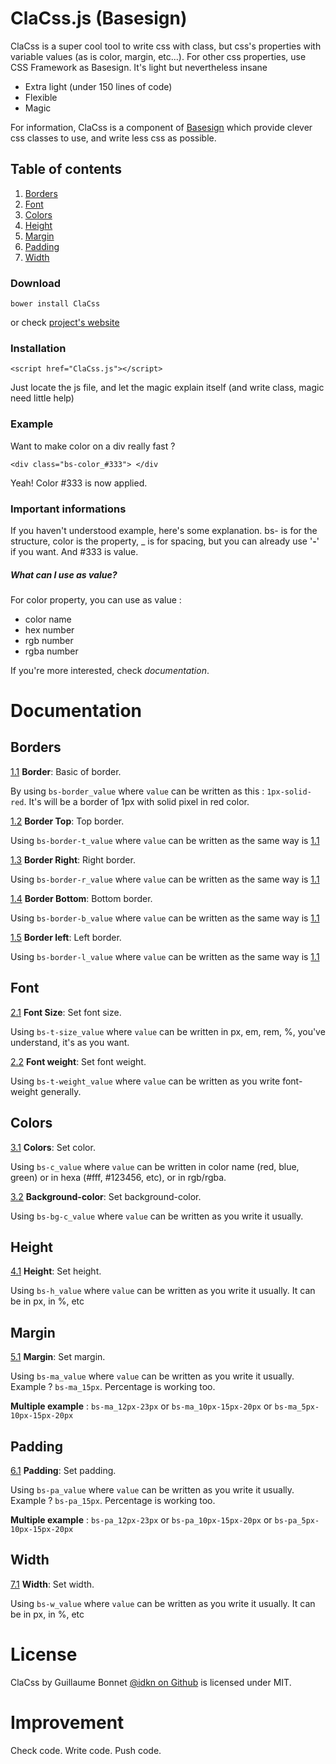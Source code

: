 # ClaCss.js (Basesign)



ClaCss is a super cool tool to write css with class, but css's properties with variable values (as is color, margin, etc...).
For other css properties, use CSS Framework as Basesign. It's light but	nevertheless insane

  - Extra light (under 150 lines of code)
  - Flexible
  - Magic

For information, ClaCss is a component of [Basesign]() which provide clever css classes to use, and write less css as possible.


## Table of contents
1. [Borders](#user-content-borders)
2. [Font](#user-content-font)
3. [Colors](#user-content-colors)
4. [Height](#user-content-height)
5. [Margin](#user-content-margin)
6. [Padding](#user-content-padding)
7. [Width](#user-content-width)

### Download
    bower install ClaCss
 
 or check [project's website](https://idkn.github.io/ClaCss)

### Installation
    <script href="ClaCss.js"></script>

Just locate the js file, and let the magic explain itself (and write class, magic need little help)

### Example
Want to make color on a div really fast ? 
```
<div class="bs-color_#333"> </div
```

Yeah! Color #333 is now applied.

### Important informations
If you haven't understood example, here's some explanation. bs- is for the structure, color is the property, _ is for spacing, but you can already use  '**-**'  if you want. And #333 is value.

##### What can I use as value?
For color property, you can use as value :
* color name
* hex number
* rgb number
* rgba number

If you're more interested, check *documentation*.

# Documentation
## Borders

  <a name="#borders-border"></a><a name="1.1"></a>
[1.1](#borders-border) **Border**: Basic of border.
  
By using ```bs-border_value``` where ```value``` can be written as this : ```1px-solid-red```. It's will be a border of 1px with solid pixel in red color. 

<a name="#border-t"></a><a name="1.2"></a>
[1.2](#border-t) **Border Top**: Top border.

Using ```bs-border-t_value``` where ```value``` can be written as the same way is [1.1](#border)

<a name="#border-r"></a><a name="1.3"></a>
[1.3](#border-r) **Border Right**: Right border.

Using ```bs-border-r_value``` where ```value``` can be written as the same way is [1.1](#border)

<a name="#border-b"></a><a name="1.4"></a>
[1.4](#border-b) **Border Bottom**: Bottom border.

Using ```bs-border-b_value``` where ```value``` can be written as the same way is [1.1](#border)

<a name="#border-l"></a><a name="1.5"></a>
[1.5](#border-l) **Border left**: Left border.

Using ```bs-border-l_value``` where ```value``` can be written as the same way is [1.1](#border)
## Font
<a name="#font-size"></a><a name="2.1"></a>
[2.1](#font-size) **Font Size**: Set font size.

Using ```bs-t-size_value``` where ```value``` can be written in px, em, rem, %, you've understand, it's as you want.

<a name="#font-weight"></a><a name="2.2"></a>
[2.2](#font-weight) **Font weight**: Set font weight.

Using ```bs-t-weight_value``` where ```value``` can be written as you write font-weight generally.
## Colors
<a name="#color"></a><a name="3.1"></a>
[3.1](#color) **Colors**: Set color.

Using ```bs-c_value``` where ```value``` can be written in color name (red, blue, green) or in hexa (#fff, #123456, etc), or in rgb/rgba.

<a name="#background-color"></a><a name="3.2"></a>
[3.2](#background-color) **Background-color**: Set background-color.

Using ```bs-bg-c_value``` where ```value``` can be written as you write it usually.
## Height
<a name="#height"></a><a name="4.1"></a>
[4.1](#height) **Height**: Set height.

Using ```bs-h_value``` where ```value``` can be written as you write it usually. It can be in px, in %, etc
## Margin
<a name="#margin"></a><a name="5.1"></a>
[5.1](#margin) **Margin**: Set margin.

Using ```bs-ma_value``` where ```value``` can be written as you write it usually. Example ? ```bs-ma_15px```. Percentage is working too.

**Multiple example** : ```bs-ma_12px-23px``` or ```bs-ma_10px-15px-20px``` or ```bs-ma_5px-10px-15px-20px```

## Padding
<a name="#padding"></a><a name="6.1"></a>
[6.1](#padding) **Padding**: Set padding.

Using ```bs-pa_value``` where ```value``` can be written as you write it usually. Example ? ```bs-pa_15px```. Percentage is working too.

**Multiple example** : ```bs-pa_12px-23px``` or ```bs-pa_10px-15px-20px``` or ```bs-pa_5px-10px-15px-20px```
## Width
<a name="#width"></a><a name="7.1"></a>
[7.1](#width) **Width**: Set width.

Using ```bs-w_value``` where ```value``` can be written as you write it usually. It can be in px, in %, etc

# License

ClaCss by Guillaume Bonnet [@idkn on Github](https://github.com/idkn) is licensed under MIT.

# Improvement
Check code. Write code. Push code.
